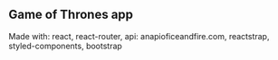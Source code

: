 ## Game of Thrones app

Made with: react, react-router, api: anapioficeandfire.com, reactstrap, styled-components, bootstrap
